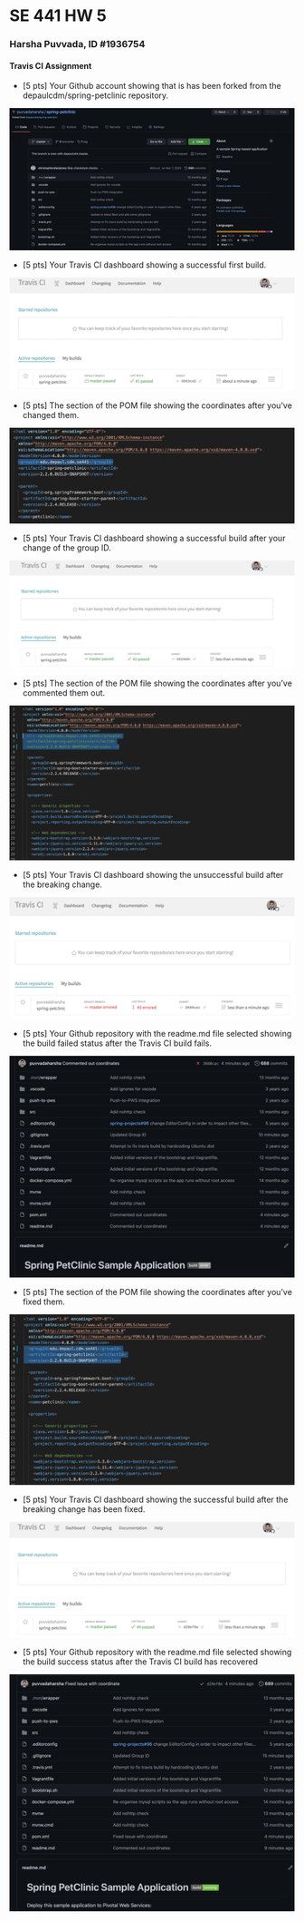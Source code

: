 # SE 441 HW 5
### Harsha Puvvada, ID #1936754
#### Travis CI Assignment

- [5 pts] Your Github account showing that is has been forked from the depaulcdm/spring-petclinic repository.
  
![Forked Repo](figures/Q1.png)

- [5 pts] Your Travis CI dashboard showing a successful first build.
  
![Succussful First Build](figures/Q2.png)

- [5 pts] The section of the POM file showing the coordinates after you’ve changed them.
  
![Modifying POM file to new group ID](figures/Q3.png)

- [5 pts] Your Travis CI dashboard showing a successful build after your change of the group ID.
  
![Successful build after changing Group ID](figures/Q4.png)

- [5 pts] The section of the POM file showing the coordinates after you’ve commented them out.
  
![commenting coordinates in POM file](figures/Q5.png)

- [5 pts] Your Travis CI dashboard showing the unsuccessful build after the breaking change.
  
![Unsuccessful build after commenting coordinates out](figures/Q6.png)

- [5 pts] Your Github repository with the readme.md file selected showing the build failed status after the Travis CI build fails.
  
![failed build status as seen on readme.md](figures/Q7.png)

- [5 pts] The section of the POM file showing the coordinates after you’ve fixed them.
  
![fixing pom file](figures/Q8.png)

- [5 pts] Your Travis CI dashboard showing the successful build after the breaking change has been fixed.
  
![successful build after fix](figures/Q9.png)

- [5 pts] Your Github repository with the readme.md file selected showing the build success status after the Travis CI build has recovered
  
![Successful build status as seen on readme.md after fix](figures/Q10.png)
